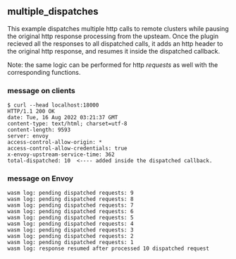## multiple_dispatches

This example dispatches multiple http calls to remote clusters while pausing the original http response processing from the upsteam.
Once the plugin recieved all the responses to all dispatched calls, it adds an http header to the original http response, and resumes it 
inside the dispatched callback.

Note: the same logic can be performed for http *requests* as well with the corresponding functions.

### message on clients
```
$ curl --head localhost:18000
HTTP/1.1 200 OK
date: Tue, 16 Aug 2022 03:21:37 GMT
content-type: text/html; charset=utf-8
content-length: 9593
server: envoy
access-control-allow-origin: *
access-control-allow-credentials: true
x-envoy-upstream-service-time: 362
total-dispatched: 10  <---- added inside the dispatched callback.
```

### message on Envoy

```
wasm log: pending dispatched requests: 9
wasm log: pending dispatched requests: 8
wasm log: pending dispatched requests: 7
wasm log: pending dispatched requests: 6
wasm log: pending dispatched requests: 5
wasm log: pending dispatched requests: 4
wasm log: pending dispatched requests: 3
wasm log: pending dispatched requests: 2
wasm log: pending dispatched requests: 1
wasm log: response resumed after processed 10 dispatched request
```
